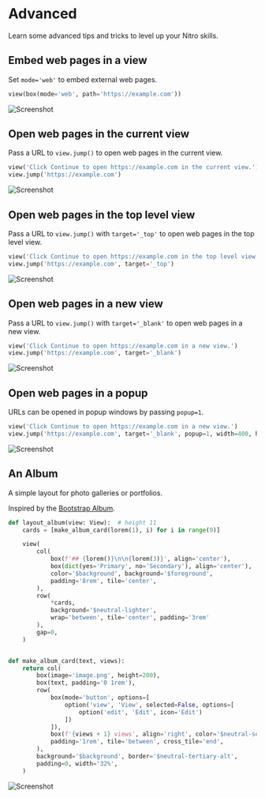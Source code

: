 # Advanced

Learn some advanced tips and tricks to level up your Nitro skills.

## Embed web pages in a view

Set `mode='web'` to embed external web pages.


```py
view(box(mode='web', path='https://example.com'))
```


![Screenshot](assets/screenshots/embed_iframe.png)


## Open web pages in the current view

Pass a URL to `view.jump()` to open web pages in the current view.


```py
view('Click Continue to open https://example.com in the current view.')
view.jump('https://example.com')
```


![Screenshot](assets/screenshots/open_web_page.png)


## Open web pages in the top level view

Pass a URL to `view.jump()` with `target='_top'` to open web pages in the top level view.


```py
view('Click Continue to open https://example.com in the top level view.')
view.jump('https://example.com', target='_top')
```


![Screenshot](assets/screenshots/open_web_page_top.png)


## Open web pages in a new view

Pass a URL to `view.jump()` with `target='_blank'` to open web pages in a new view.


```py
view('Click Continue to open https://example.com in a new view.')
view.jump('https://example.com', target='_blank')
```


![Screenshot](assets/screenshots/open_web_page_blank.png)


## Open web pages in a popup

URLs can be opened in popup windows by passing `popup=1`.


```py
view('Click Continue to open https://example.com in a new view.')
view.jump('https://example.com', target='_blank', popup=1, width=400, height=300, left=100, top=100)
```


![Screenshot](assets/screenshots/open_web_page_popup.png)


## An Album

A simple layout for photo galleries or portfolios.

Inspired by the [Bootstrap Album](https://getbootstrap.com/docs/4.0/examples/album/).


```py
def layout_album(view: View):  # height 11
    cards = [make_album_card(lorem(1), i) for i in range(9)]

    view(
        col(
            box(f'## {lorem()}\n\n{lorem(3)}', align='center'),
            box(dict(yes='Primary', no='Secondary'), align='center'),
            color='$background', background='$foreground',
            padding='8rem', tile='center',
        ),
        row(
            *cards,
            background='$neutral-lighter',
            wrap='between', tile='center', padding='3rem'
        ),
        gap=0,
    )


def make_album_card(text, views):
    return col(
        box(image='image.png', height=200),
        box(text, padding='0 1rem'),
        row(
            box(mode='button', options=[
                option('view', 'View', selected=False, options=[
                    option('edit', 'Edit', icon='Edit')
                ])
            ]),
            box(f'{views + 1} views', align='right', color='$neutral-secondary'),
            padding='1rem', tile='between', cross_tile='end',
        ),
        background='$background', border='$neutral-tertiary-alt',
        padding=0, width='32%',
    )
```


![Screenshot](assets/screenshots/layout_album.png)

